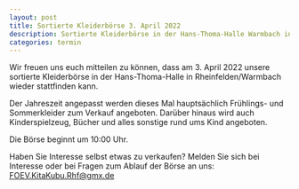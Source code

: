 ```yaml
---
layout: post
title: Sortierte Kleiderbörse 3. April 2022
description: Sortierte Kleiderbörse in der Hans-Thoma-Halle Warmbach in Rheinfelden am 3. April 2022.
categories: termin
---
```


Wir freuen uns euch mitteilen zu können, dass am 3. April 2022 unsere sortierte Kleiderbörse in der Hans-Thoma-Halle in Rheinfelden/Warmbach wieder stattfinden kann.

Der Jahreszeit angepasst werden dieses Mal hauptsächlich Frühlings- und Sommerkleider zum Verkauf angeboten. Darüber hinaus wird auch Kinderspielzeug, Bücher und alles sonstige rund ums Kind angeboten.

Die Börse beginnt um 10:00 Uhr.

Haben Sie Interesse selbst etwas zu verkaufen?
Melden Sie sich bei Interesse oder bei Fragen zum Ablauf der Börse an uns:
<FOEV.KitaKubu.Rhf@gmx.de>
